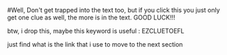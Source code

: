 #Well, Don't get trapped into the text too, but if you click this you just only get one clue as well, the more is in the text. GOOD LUCK!!!






btw, i drop this, maybe this keyword is useful : EZCLUETOEFL

just find what is the link that i use to move to the next section
